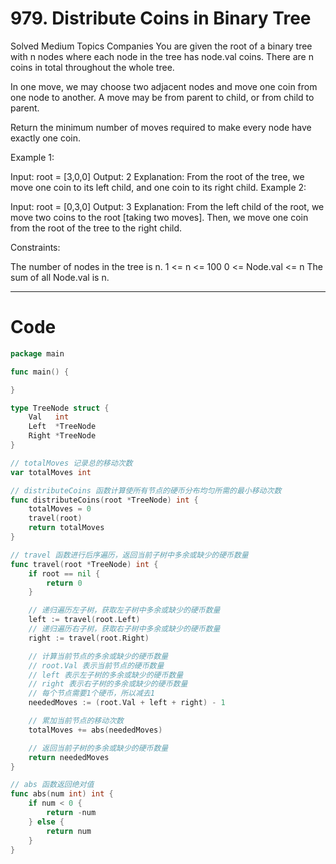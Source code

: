 # 979. Distribute Coins in Binary Tree

Solved
Medium
Topics
Companies
You are given the root of a binary tree with n nodes where each node in the tree has node.val coins. There are n coins in total throughout the whole tree.

In one move, we may choose two adjacent nodes and move one coin from one node to another. A move may be from parent to child, or from child to parent.

Return the minimum number of moves required to make every node have exactly one coin.

Example 1:

Input: root = [3,0,0]
Output: 2
Explanation: From the root of the tree, we move one coin to its left child, and one coin to its right child.
Example 2:

Input: root = [0,3,0]
Output: 3
Explanation: From the left child of the root, we move two coins to the root [taking two moves]. Then, we move one coin from the root of the tree to the right child.

Constraints:

The number of nodes in the tree is n.
1 <= n <= 100
0 <= Node.val <= n
The sum of all Node.val is n.

---

# Code

```go
package main

func main() {

}

type TreeNode struct {
	Val   int
	Left  *TreeNode
	Right *TreeNode
}

// totalMoves 记录总的移动次数
var totalMoves int

// distributeCoins 函数计算使所有节点的硬币分布均匀所需的最小移动次数
func distributeCoins(root *TreeNode) int {
	totalMoves = 0
	travel(root)
	return totalMoves
}

// travel 函数进行后序遍历，返回当前子树中多余或缺少的硬币数量
func travel(root *TreeNode) int {
	if root == nil {
		return 0
	}

	// 递归遍历左子树，获取左子树中多余或缺少的硬币数量
	left := travel(root.Left)
	// 递归遍历右子树，获取右子树中多余或缺少的硬币数量
	right := travel(root.Right)

	// 计算当前节点的多余或缺少的硬币数量
	// root.Val 表示当前节点的硬币数量
	// left 表示左子树的多余或缺少的硬币数量
	// right 表示右子树的多余或缺少的硬币数量
	// 每个节点需要1个硬币，所以减去1
	neededMoves := (root.Val + left + right) - 1

	// 累加当前节点的移动次数
	totalMoves += abs(neededMoves)

	// 返回当前子树的多余或缺少的硬币数量
	return neededMoves
}

// abs 函数返回绝对值
func abs(num int) int {
	if num < 0 {
		return -num
	} else {
		return num
	}
}
```
